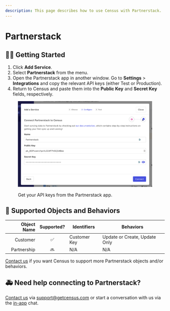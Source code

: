 ```yaml
---
description: This page describes how to use Census with Partnerstack.
---
```


# Partnerstack

## 🏃‍♀️ Getting Started

1. Click **Add Service**.
2. Select **Partnerstack** from the menu.
3. Open the Partnerstack app in another window. Go to **Settings** > **Integrations** and copy the relevant API keys (either Test or Production).
4. Return to Census and paste them into the **Public Key** and **Secret Key** fields, respectively.

<figure><img src="../.gitbook/assets/partnerstack.png" alt=""><figcaption><p>Get your API keys from the Partnerstack app.</p></figcaption></figure>

## 🔀 Supported Objects and Behaviors

| **Object Name** | **Supported?** | **Identifiers** | **Behaviors** |
| --------------: | :------------: | --------------- | ------------- |
| Customer | ✅ | Customer Key | Update or Create, Update Only |
| Partnership | 🔜 | N/A | N/A |

[Contact us](mailto:support@getcensus.com) if you want Census to support more Partnerstack objects and/or behaviors.

## 🚑 Need help connecting to Partnerstack?

[Contact us](mailto:support@getcensus.com) via support@getcensus.com or start a conversation with us via the [in-app](https://app.getcensus.com) chat.
